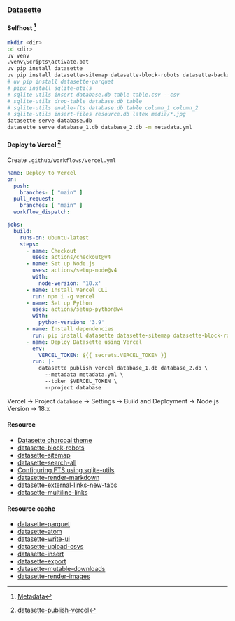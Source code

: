 ### [Datasette](https://datasette.io)

#### Selfhost [^1]

```sh
mkdir <dir>
cd <dir>
uv venv
.venv\Scripts\activate.bat
uv pip install datasette
uv pip install datasette-sitemap datasette-block-robots datasette-backup datasette-search-all datasette-render-images datasette-media datasette-render-markdown datasette-multiline-links datasette-external-links-new-tabs datasette-copyable datasette-publish-vercel
# uv pip install datasette-parquet 
# pipx install sqlite-utils
# sqlite-utils insert database.db table table.csv --csv
# sqlite-utils drop-table database.db table
# sqlite-utils enable-fts database.db table column_1 column_2
# sqlite-utils insert-files resource.db latex media/*.jpg
datasette serve database.db
datasette serve database_1.db database_2.db -m metadata.yml
```

#### Deploy to Vercel [^3]

Create `.github/workflows/vercel.yml`

```yaml
name: Deploy to Vercel
on:
  push:
    branches: [ "main" ]
  pull_request:
    branches: [ "main" ]
  workflow_dispatch:

jobs:
  build:
    runs-on: ubuntu-latest
    steps:
      - name: Checkout
        uses: actions/checkout@v4
      - name: Set up Node.js
        uses: actions/setup-node@v4
        with:
          node-version: '18.x'
      - name: Install Vercel CLI
        run: npm i -g vercel
      - name: Set up Python
        uses: actions/setup-python@v4
        with:
          python-version: '3.9'
      - name: Install dependencies
        run: pip install datasette datasette-sitemap datasette-block-robots datasette-backup datasette-search-all datasette-ripgrep datasette-render-images datasette-media datasette-render-markdown datasette-multiline-links datasette-external-links-new-tabs datasette-copyable datasette-publish-vercel
      - name: Deploy Datasette using Vercel
        env:
          VERCEL_TOKEN: ${{ secrets.VERCEL_TOKEN }}
        run: |-
          datasette publish vercel database_1.db database_2.db \
            --metadata metadata.yml \
            --token $VERCEL_TOKEN \
            --project database
```

Vercel → Project `database` → Settings → Build and Deployment → Node.js Version → 18.x

#### Resource

- [Datasette charcoal theme](https://github.com/julien040/charcoal-datasette-theme)
- [datasette-block-robots](https://github.com/simonw/datasette-block-robots)
- [datasette-sitemap](https://github.com/simonw/datasette-sitemap)
- [datasette-search-all](https://github.com/simonw/datasette-search-all)
- [Configuring FTS using sqlite-utils](https://docs.datasette.io/en/stable/full_text_search.html#configuring-fts-using-sqlite-utils)
- [datasette-render-markdown](https://github.com/simonw/datasette-render-markdown)
- [datasette-external-links-new-tabs](https://github.com/ocdtrekkie/datasette-external-links-new-tabs)
- [datasette-multiline-links](https://github.com/simonw/datasette-multiline-links)

#### Resource cache

- [datasette-parquet](https://github.com/cldellow/datasette-parquet)
- [datasette-atom](https://github.com/simonw/datasette-atom)
- [datasette-write-ui](https://github.com/datasette/datasette-write-ui)
- [datasette-upload-csvs](https://github.com/simonw/datasette-upload-csvs)
- [datasette-insert](https://github.com/simonw/datasette-insert)
- [datasette-export](https://github.com/simonw/datasette-export)
- [datasette-mutable-downloads](https://github.com/cldellow/datasette-mutable-downloads)
- [datasette-render-images](https://github.com/simonw/datasette-render-images)

[^1]: [Metadata](https://docs.datasette.io/en/stable/metadata.html)
[^2]: [sqlite-utils](https://github.com/simonw/sqlite-utils)
[^3]: [datasette-publish-vercel](https://github.com/simonw/datasette-publish-vercel)